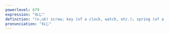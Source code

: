 ```yaml
---
powerlevel: 679
expression: "ねじ"
definition: "(n,uk) screw; key (of a clock, watch, etc.); spring (of a clock, watch, etc.)"
pronunciation: "ねじ"
---
```

